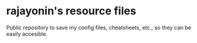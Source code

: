 # rajayonin's resource files 

Public repository to save my config files, cheatsheets, etc., so they can be easily accesible.
